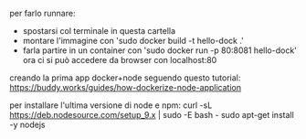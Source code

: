 
per farlo runnare:
 - spostarsi col terminale in questa cartella
 - montare l'immagine con 'sudo docker build -t hello-dock .'
 - farla partire in un container con 'sudo docker run -p 80:8081 hello-dock'
ora ci si può accedere da browser con localhost:80


creando la prima app docker+node seguendo questo tutorial:
 https://buddy.works/guides/how-dockerize-node-application



per installare l'ultima versione di node e npm:
 curl -sL https://deb.nodesource.com/setup_9.x | sudo -E bash -
 sudo apt-get install -y nodejs

